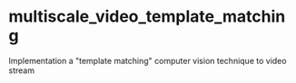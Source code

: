 # multiscale_video_template_matching

Implementation a "template matching" computer vision technique to video stream
